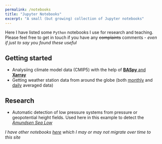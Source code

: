 ```yaml
---
permalink: /notebooks
title: "Jupyter Notebooks"
excerpt: "A small (but growing) collection of Jupyter notebooks"
---
```


Here I have listed some `Python` notebooks I use for research and teaching. Please feel free to get in touch if you have any ~~complaints~~ comments - _even if just to say you found these useful_

## Getting started
* Analysiing climate model data (CMIP5) with the help of [**BASpy** and **Xarray**](/notebooks/xarray_examples) 
* Getting weather station data from around the globe (both [monthly](/notebooks/ghcn_monthly) and [daily](/notebooks/ghcn_daily) averaged data) 

## Research
* Automatic detection of low pressure systems from pressure or geopotential height fields. Used here in this example to detect the [_Amundsen Sea Low_](/notebooks/asl_detection)

_I have other notebooks [here](https://nbviewer.jupyter.org/github/scott-hosking/notebooks/tree/master/) which I may or may not migrate over time to this site_